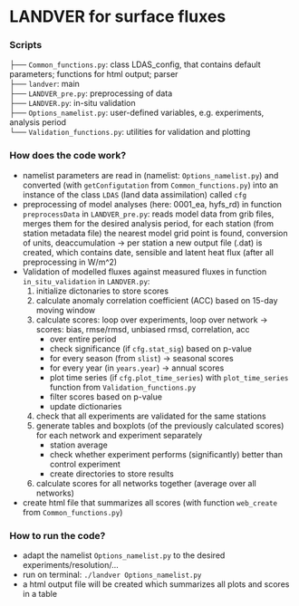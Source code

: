 # LANDVER for surface fluxes


### Scripts
├── `Common_functions.py`: class LDAS_config, that contains default parameters; functions for html output; parser <br>
├── `landver`: main <br>
├── `LANDVER_pre.py`: preprocessing of data<br>
├── `LANDVER.py`: in-situ validation<br>
├── `Options_namelist.py`: user-defined variables, e.g. experiments, analysis period<br>
└── `Validation_functions.py`: utilities for validation and plotting


### How does the code work?
- namelist parameters are read in (namelist: `Options_namelist.py`) and converted (with `getConfigutation` from `Common_functions.py`) into an instance of the class `LDAS` (land data assimilation) called `cfg`
- preprocessing of model analyses (here: 0001_ea, hyfs_rd) in function `preprocessData` in `LANDVER_pre.py`: reads model data from grib files, merges them for the desired analysis period, for each station (from station metadata file) the nearest model grid point is found, conversion of units, deaccumulation -> per station a new output file (.dat) is created, which contains date, sensible and latent heat flux (after all preprocessing in W/m^2)
- Validation of modelled fluxes against measured fluxes in function `in_situ_validation` in `LANDVER.py`:
    1. initialize dictonaries to store scores
    2. calculate anomaly correlation coefficient (ACC) based on 15-day moving window
    3. calculate scores: loop over experiments, loop over network -> scores: bias, rmse/rmsd, unbiased rmsd, correlation, acc
        - over entire period
        - check significance (if `cfg.stat_sig`) based on p-value
        - for every season (from `slist`) -> seasonal scores
        - for every year (in `years.year`) -> annual scores
        - plot time series (if `cfg.plot_time_series`) with `plot_time_series` function from `Validation_functions.py`
        - filter scores based on p-value
        - update dictionaries
    4. check that all experiments are validated for the same stations
    5. generate tables and boxplots (of the previously calculated scores) for each network and experiment separately
        - station average
        - check whether experiment performs (significantly) better than control experiment
        - create directories to store results
    6. calculate scores for all networks together (average over all networks)
- create html file that summarizes all scores (with function `web_create` from `Common_functions.py`)


### How to run the code?
- adapt the namelist `Options_namelist.py` to the desired experiments/resolution/...
- run on terminal: `./landver Options_namelist.py`
- a html output file will be created which summarizes all plots and scores in a table
